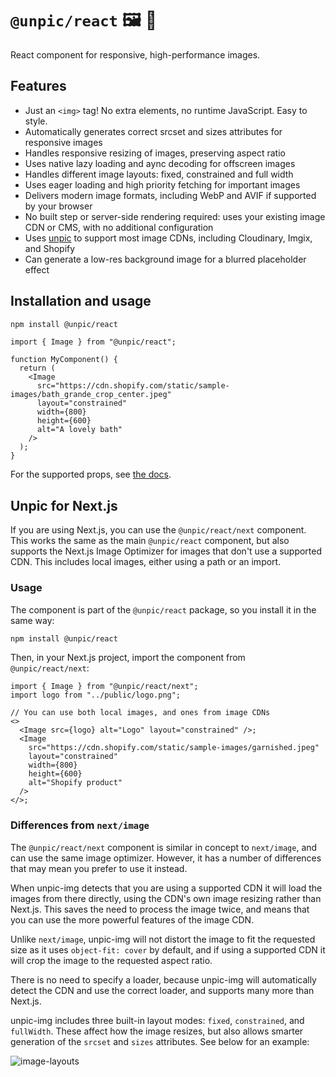 # `@unpic/react` 🖼 📐

React component for responsive, high-performance images.

## Features

- Just an `<img>` tag! No extra elements, no runtime JavaScript. Easy to style.
- Automatically generates correct srcset and sizes attributes for responsive
  images
- Handles responsive resizing of images, preserving aspect ratio
- Uses native lazy loading and aync decoding for offscreen images
- Handles different image layouts: fixed, constrained and full width
- Uses eager loading and high priority fetching for important images
- Delivers modern image formats, including WebP and AVIF if supported by your
  browser
- No built step or server-side rendering required: uses your existing image CDN
  or CMS, with no additional configuration
- Uses [unpic](https://github.com/ascorbic/unpic) to support most image CDNs,
  including Cloudinary, Imgix, and Shopify
- Can generate a low-res background image for a blurred placeholder effect

## Installation and usage

```bash
npm install @unpic/react
```

```tsx
import { Image } from "@unpic/react";

function MyComponent() {
  return (
    <Image
      src="https://cdn.shopify.com/static/sample-images/bath_grande_crop_center.jpeg"
      layout="constrained"
      width={800}
      height={600}
      alt="A lovely bath"
    />
  );
}
```

For the supported props, see [the docs](https://unpic.pics/img/react).

## Unpic for Next.js

If you are using Next.js, you can use the `@unpic/react/next` component. This
works the same as the main `@unpic/react` component, but also supports the
Next.js Image Optimizer for images that don't use a supported CDN. This includes
local images, either using a path or an import.

### Usage

The component is part of the `@unpic/react` package, so you install it in the
same way:

```bash
npm install @unpic/react
```

Then, in your Next.js project, import the component from `@unpic/react/next`:

```tsx
import { Image } from "@unpic/react/next";
import logo from "../public/logo.png";

// You can use both local images, and ones from image CDNs
<>
  <Image src={logo} alt="Logo" layout="constrained" />;
  <Image
    src="https://cdn.shopify.com/static/sample-images/garnished.jpeg"
    layout="constrained"
    width={800}
    height={600}
    alt="Shopify product"
  />
</>;
```

### Differences from `next/image`

The `@unpic/react/next` component is similar in concept to `next/image`, and can
use the same image optimizer. However, it has a number of differences that may
mean you prefer to use it instead.

When unpic-img detects that you are using a supported CDN it will load the
images from there directly, using the CDN's own image resizing rather than
Next.js. This saves the need to process the image twice, and means that you can
use the more powerful features of the image CDN.

Unlike `next/image`, unpic-img will not distort the image to fit the requested
size as it uses `object-fit: cover` by default, and if using a supported CDN it
will crop the image to the requested aspect ratio.

There is no need to specify a loader, because unpic-img will automatically
detect the CDN and use the correct loader, and supports many more than Next.js.

unpic-img includes three built-in layout modes: `fixed`, `constrained`, and
`fullWidth`. These affect how the image resizes, but also allows smarter
generation of the `srcset` and `sizes` attributes. See below for an example:

![image-layouts](https://user-images.githubusercontent.com/213306/217186596-f67c54fe-6613-497f-9577-7868226ed7d9.gif)

```

```
